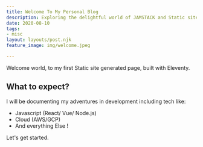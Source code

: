 ```yaml
---
title: Welcome To My Personal Blog
description: Exploring the delightful world of JAMSTACK and Static site generators.
date: 2020-08-10
tags:
- misc
layout: layouts/post.njk
feature_image: img/welcome.jpeg 

---
```

Welcome world, to my first Static site generated page, built with Eleventy.

## What to expect?

I will be documenting my adventures in development including tech like:

* Javascript (React/ Vue/ Node.js)
* Cloud (AWS/GCP)
* And everything Else !

Let's get started.
